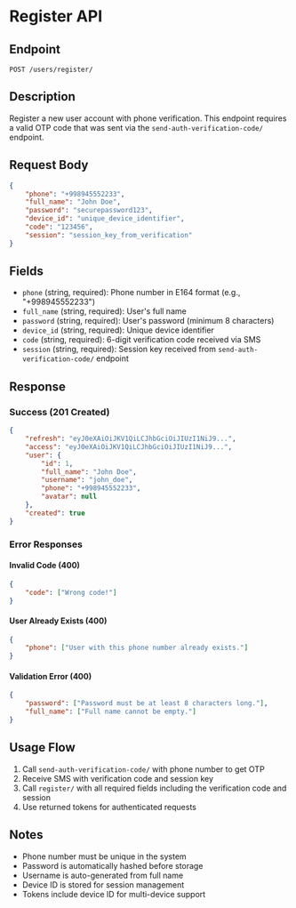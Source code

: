 # Register API

## Endpoint
`POST /users/register/`

## Description
Register a new user account with phone verification. This endpoint requires a valid OTP code that was sent via the `send-auth-verification-code/` endpoint.

## Request Body
```json
{
    "phone": "+998945552233",
    "full_name": "John Doe", 
    "password": "securepassword123",
    "device_id": "unique_device_identifier",
    "code": "123456",
    "session": "session_key_from_verification"
}
```

## Fields
- `phone` (string, required): Phone number in E164 format (e.g., "+998945552233")
- `full_name` (string, required): User's full name
- `password` (string, required): User's password (minimum 8 characters)
- `device_id` (string, required): Unique device identifier
- `code` (string, required): 6-digit verification code received via SMS
- `session` (string, required): Session key received from `send-auth-verification-code/` endpoint

## Response

### Success (201 Created)
```json
{
    "refresh": "eyJ0eXAiOiJKV1QiLCJhbGciOiJIUzI1NiJ9...",
    "access": "eyJ0eXAiOiJKV1QiLCJhbGciOiJIUzI1NiJ9...",
    "user": {
        "id": 1,
        "full_name": "John Doe",
        "username": "john_doe",
        "phone": "+998945552233",
        "avatar": null
    },
    "created": true
}
```

### Error Responses

#### Invalid Code (400)
```json
{
    "code": ["Wrong code!"]
}
```

#### User Already Exists (400)
```json
{
    "phone": ["User with this phone number already exists."]
}
```

#### Validation Error (400)
```json
{
    "password": ["Password must be at least 8 characters long."],
    "full_name": ["Full name cannot be empty."]
}
```

## Usage Flow
1. Call `send-auth-verification-code/` with phone number to get OTP
2. Receive SMS with verification code and session key
3. Call `register/` with all required fields including the verification code and session
4. Use returned tokens for authenticated requests

## Notes
- Phone number must be unique in the system
- Password is automatically hashed before storage
- Username is auto-generated from full name
- Device ID is stored for session management
- Tokens include device ID for multi-device support
